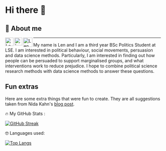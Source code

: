 # Hi there 👋

## 👨 About me  


<a href="https://twitter.com/len_metson">
  <img align="left" alt="Len Metson's Twitter Profile" width="27px" 
       src="https://upload.wikimedia.org/wikipedia/sco/thumb/9/9f/Twitter_bird_logo_2012.svg/172px-Twitter_bird_logo_2012.svg.png" />
</a>

<a href="https://www.linkedin.com/in/lenmetson">
  <img align="left" alt="Len Metson's LinkedIN profile" width="25px" src="https://upload.wikimedia.org/wikipedia/commons/thumb/c/ca/LinkedIn_logo_initials.png/240px-LinkedIn_logo_initials.png" />
</a>

<a href="mailto:lennardmetson@gmail.com">
  <img align="left" alt="Len Metson's Email" width="30px" src="https://upload.wikimedia.org/wikipedia/commons/thumb/2/2e/723-e-mail-2.svg/512px-723-e-mail-2.svg.png" />
</a>

***

My name is Len and I am a third year BSc Politics Student at LSE. I am interested in political behaviour, social movements, persuasion and data science methods. Particularly, I am interested in finding out how people can be persuaded to support marginalised groups, and what interventions work to reduce prejudice. I hope to combine political science research methods with data science methods to answer these questions. 


## Fun extras 

Here are some extra things that were fun to create. They are all suggestions taken from Nida Kahn's [blog post](https://www.sitepoint.com/github-profile-readme/).

🔥 My GitHub Stats :

[![GitHub Streak](http://github-readme-streak-stats.herokuapp.com?user=lenmetson)](https://git.io/streak-stats)

🤓 Languages used:

[![Top Langs](https://github-readme-stats.vercel.app/api/top-langs/?username=lenmetson&layout=compact)](https://github.com/anuraghazra/github-readme-stats)


